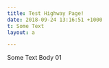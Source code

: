 ```yaml
---
title: Test Highway Page!
date: 2018-09-24 13:16:51 +1000
t: Some Text
layout: a

---
```

Some Text Body 01